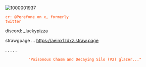 ![1000001937](https://github.com/user-attachments/assets/172e5277-d615-42ed-b947-4bc10a8c03eb)




<code style="color : Orangered">cr: @Perefone on x, formerly twitter</code>
</p>



discord: _luckypizza

strawgpage ... https://aeinx1zdxz.straw.page

.
.
.
.
.


<p align="center">
    <code style="color : Orangered">"Poisonous Chasm and Decaying Silo (V2) glazer..."</code>
</p>
